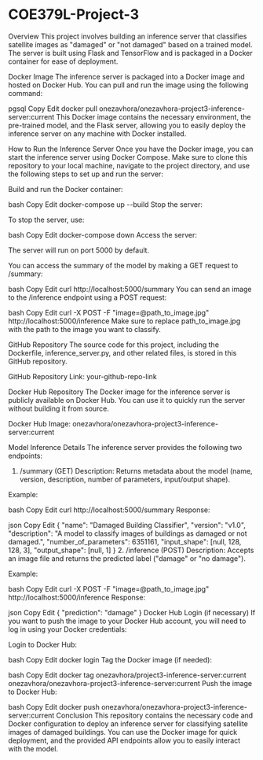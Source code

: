 # COE379L-Project-3

Overview
This project involves building an inference server that classifies satellite images as "damaged" or "not damaged" based on a trained model. The server is built using Flask and TensorFlow and is packaged in a Docker container for ease of deployment.

Docker Image
The inference server is packaged into a Docker image and hosted on Docker Hub. You can pull and run the image using the following command:

pgsql
Copy
Edit
docker pull onezavhora/onezavhora-project3-inference-server:current
This Docker image contains the necessary environment, the pre-trained model, and the Flask server, allowing you to easily deploy the inference server on any machine with Docker installed.

How to Run the Inference Server
Once you have the Docker image, you can start the inference server using Docker Compose. Make sure to clone this repository to your local machine, navigate to the project directory, and use the following steps to set up and run the server:

Build and run the Docker container:

bash
Copy
Edit
docker-compose up --build
Stop the server:

To stop the server, use:

bash
Copy
Edit
docker-compose down
Access the server:

The server will run on port 5000 by default.

You can access the summary of the model by making a GET request to /summary:

bash
Copy
Edit
curl http://localhost:5000/summary
You can send an image to the /inference endpoint using a POST request:

bash
Copy
Edit
curl -X POST -F "image=@path_to_image.jpg" http://localhost:5000/inference
Make sure to replace path_to_image.jpg with the path to the image you want to classify.

GitHub Repository
The source code for this project, including the Dockerfile, inference_server.py, and other related files, is stored in this GitHub repository.

GitHub Repository Link: your-github-repo-link

Docker Hub Repository
The Docker image for the inference server is publicly available on Docker Hub. You can use it to quickly run the server without building it from source.

Docker Hub Image: onezavhora/onezavhora-project3-inference-server:current

Model Inference Details
The inference server provides the following two endpoints:

1. /summary (GET)
Description: Returns metadata about the model (name, version, description, number of parameters, input/output shape).

Example:

bash
Copy
Edit
curl http://localhost:5000/summary
Response:

json
Copy
Edit
{
  "name": "Damaged Building Classifier",
  "version": "v1.0",
  "description": "A model to classify images of buildings as damaged or not damaged.",
  "number_of_parameters": 6351161,
  "input_shape": [null, 128, 128, 3],
  "output_shape": [null, 1]
}
2. /inference (POST)
Description: Accepts an image file and returns the predicted label ("damage" or "no damage").

Example:

bash
Copy
Edit
curl -X POST -F "image=@path_to_image.jpg" http://localhost:5000/inference
Response:

json
Copy
Edit
{
  "prediction": "damage"
}
Docker Hub Login (if necessary)
If you want to push the image to your Docker Hub account, you will need to log in using your Docker credentials:

Login to Docker Hub:

bash
Copy
Edit
docker login
Tag the Docker image (if needed):

bash
Copy
Edit
docker tag onezavhora/project3-inference-server:current onezavhora/onezavhora-project3-inference-server:current
Push the image to Docker Hub:

bash
Copy
Edit
docker push onezavhora/onezavhora-project3-inference-server:current
Conclusion
This repository contains the necessary code and Docker configuration to deploy an inference server for classifying satellite images of damaged buildings. You can use the Docker image for quick deployment, and the provided API endpoints allow you to easily interact with the model.
